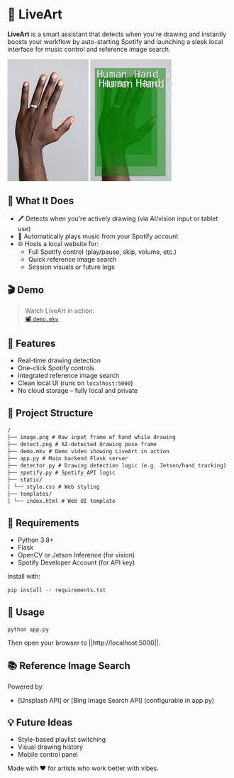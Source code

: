 # 🎨 LiveArt

**LiveArt** is a smart assistant that detects when you're drawing and instantly boosts your workflow by auto-starting Spotify and launching a sleek local interface for music control and reference image search.

![Raw Input](./image.png) ![AI Detection](./detect.png)

## 🧠 What It Does

- 🖊️ Detects when you're actively drawing (via AI/vision input or tablet use)
- 🎵 Automatically plays music from your Spotify account
- 🌐 Hosts a local website for:
  - Full Spotify control (play/pause, skip, volume, etc.)
  - Quick reference image search
  - Session visuals or future logs

## 🎬 Demo

> Watch LiveArt in action:  
[📽️ `demo.mkv`](./demo.mkv)

## 🌟 Features

- Real-time drawing detection
- One-click Spotify controls
- Integrated reference image search
- Clean local UI (runs on `localhost:5000`)
- No cloud storage – fully local and private

## 🧩 Project Structure

```
/
├── image.png # Raw input frame of hand while drawing
├── detect.png # AI-detected drawing pose frame
├── demo.mkv # Demo video showing LiveArt in action
├── app.py # Main backend Flask server
├── detector.py # Drawing detection logic (e.g. Jetson/hand tracking)
├── spotify.py # Spotify API logic
├── static/
│ └── style.css # Web styling
├── templates/
│ └── index.html # Web UI template
```


## 🔧 Requirements

- Python 3.8+
- Flask
- OpenCV or Jetson Inference (for vision)
- Spotify Developer Account (for API key)

Install with:

```bash
pip install -r requirements.txt
```

## 🚀 Usage

```
python app.py
```

Then open your browser to ||http://localhost:5000||.


## 📚 Reference Image Search
Powered by:

- [Unsplash API] or [Bing Image Search API] (configurable in app.py)

## 💡 Future Ideas

- Style-based playlist switching
- Visual drawing history
- Mobile control panel

Made with ❤️ for artists who work better with vibes.